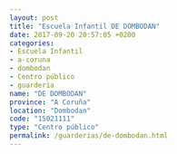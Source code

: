 ```yaml
---
layout: post
title: "Escuela Infantil DE DOMBODAN"
date: 2017-09-20 20:57:05 +0200
categories:
- Escuela Infantil
- a-coruna
- dombodan
- Centro público
- guarderia
name: "DE DOMBODAN"
province: "A Coruña"
location: "Dombodan"
code: "15021111"
type: "Centro público"
permalink: /guarderias/de-dombodan.html
---
```

